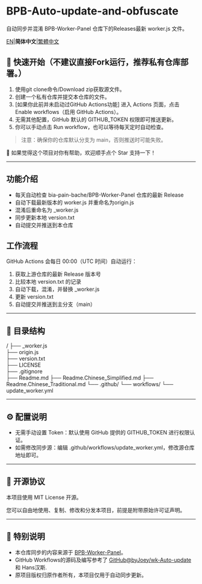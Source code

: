 # BPB-Auto-update-and-obfuscate

自动同步并混淆 BPB-Worker-Panel 仓库下的Releases最新 worker.js 文件。

[EN](Readme.md)|**简体中文**|[繁體中文](Readme.Chinese_Traditional.md) 

## 🚀 快速开始（不建议直接Fork运行，推荐私有仓库部署。）

1. 使用git clone命令/Download zip获取源文件。
2. 创建一个私有仓库并提交本仓库的文件。
3. [如果你此前并未启动过GitHub Actions功能] 进入 Actions 页面，点击 Enable workflows（启用 GitHub Actions）。
4. 无需其他配置，GitHub 默认的 GITHUB_TOKEN 权限即可推送更新。
5. 你可以手动点击 Run workflow，也可以等待每天定时自动检查。

> 注意：确保你的仓库默认分支为 main，否则推送时可能失败。

🌟 如果觉得这个项目对你有帮助，欢迎顺手点个 Star 支持一下！

---

## 功能介绍

- 每天自动检查 bia-pain-bache/BPB-Worker-Panel 仓库的最新 Release
- 自动下载最新版本的 worker.js 并重命名为origin.js
- 混淆后重命名为 _worker.js
- 同步更新本地 version.txt
- 自动提交并推送到本仓库

## 工作流程

GitHub Actions 会每日 00:00（UTC 时间）自动运行：

1. 获取上游仓库的最新 Release 版本号
2. 比较本地 version.txt 的记录
3. 自动下载，混淆，并替换 _worker.js
4. 更新 version.txt
5. 自动提交并推送到主分支（main）

---

## 📂 目录结构

/
├── _worker.js   
├── origin.js         
├── version.txt        
├── LICENSE            
├── .gitignore         
├── Readme.md
├── Readme.Chinese_Simplified.md
├── Readme.Chinese_Traditional.md
└── .github/
    └── workflows/
        └── update_worker.yml

---

## ⚙️ 配置说明

- 无需手动设置 Token：默认使用 GitHub 提供的 GITHUB_TOKEN 进行权限认证。
- 如需修改同步源：编辑 .github/workflows/update_worker.yml，修改源仓库地址即可。

---

## 📜 开源协议

本项目使用 MIT License 开源。

您可以自由地使用、复制、修改和分发本项目，前提是附带原始许可证声明。

---

## 📢 特别说明

- 本仓库同步的内容来源于 [BPB-Worker-Panel](https://github.com/bia-pain-bache/BPB-Worker-Panel)。
- GitHub Workflows的源码及编写参考了 [GitHub@byJoey/wk-Auto-update](https://github.com/byJoey/wk-Auto-update) 和 Hans汉斯.
- 原项目版权归原作者所有，本项目仅用于自动同步更新。

